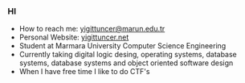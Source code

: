 ### HI 

- How to reach me: yigittuncer@marun.edu.tr
- Personal Website: [yigittuncer.net](http://yigittuncer.net/)
- Student at Marmara University Computer Science Engineering
- Currently taking digital logic desing, operating systems, database systems, database systems and object oriented software design
- When I have free time I like to do CTF's
